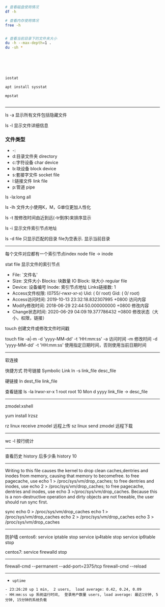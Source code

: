 

```sh
# 查看磁盘使用情况
df -h

# 查看内存使用情况
free -h


# 查看当前目录下的文件夹大小
du -h --max-depth=1 .
du -sh *






iostat

apt install sysstat

mpstat



```

---


ls -a 显示所有文件包括隐藏文件

ls -l 显示文件详细信息


### 文件类型
- -:
- d:目录文件夹 directory
- c:字符设备 char device
- b:块设备 block device
- s:套接字文件 socket file
- l:链接文件 link file
- p:管道 pipe


ls -la:long all

ls -lh 文件大小使用K，M，G单位更加人性化

ls -t 按修改时间由近到远(-tr倒序)来排序显示


ls -i 显示文件索引节点地址

ls -d file 只显示匹配的目录 file为空表示. 显示当前目录

---
每个文件对应都有一个索引节点index node
file -> inode

stat file 显示文件的索引节点

- File: `文件名'
- Size: 文件大小  Blocks: 块数量 IO Block: 块大小 regular file
- Device: 设备编号 Inode: 索引节点地址 Links链接数: 1
- Access文件权限: (0755/-rwxr-xr-x) Uid: ( 0/ root) Gid: ( 0/ root)
- Access访问时间: 2019-10-13 23:32:18.832307995 +0800 访问内容
- Modify修改时间: 2018-06-29 22:44:50.000000000 +0800 修改内容
- Change状态时间: 2020-06-29 04:09:19.377786432 +0800 修改状态（大小，权限，链接）




touch 创建文件或修改文件时间戳

touch file -a|-m -d 'yyyy-MM-dd' -t 'HH:mm:ss'
-a 访问时间
-m 修改时间
-d 'yyyy-MM-dd' -t 'HH:mm:ss' 使用指定⽇期时间，否则使用当前日期时间


---
软连接

快捷方式 符号链接 Symbolic Link
ln -s link_file desc_file

硬链接
ln dest_file link_file

查看链接
ls -la
lrwxr-xr-x 1 root root 10 Mon d yyyy link_file -> desc_file


---





zmodel:xshell

yum install lrzsz

rz linux receive zmodel 远程上传
sz linux send zmodel 远程下载





-------------------------------------------


wc -l 按行统计


-------------------------------------------

查看历史
history
后多少条
history 10


---



Writing to this file causes the kernel to drop clean caches,dentries and inodes from memory, causing that memory to becomefree.
to free pagecache, use echo 1 > /proc/sys/vm/drop_caches;
to free dentries and inodes, use echo 2 > /proc/sys/vm/drop_caches;
to free pagecache, dentries and inodes, use echo 3 >/proc/sys/vm/drop_caches.
Because this is a non-destructive operation and dirty objects are not freeable, the user should run sync first.

sync
echo 0 > /proc/sys/vm/drop_caches
echo 1 > /proc/sys/vm/drop_caches
echo 2 > /proc/sys/vm/drop_caches
echo 3 > /proc/sys/vm/drop_caches



---

防护墙
centos6:
service iptable stop
service ip4table stop
service ip6table stop

centos7:
service firewalld stop

---

firewall-cmd --permanent --add-port=2375/tcp
firewall-cmd --reload

---


- `uptime`
```
- 23:26:20 up 1 min,  2 users,  load average: 0.42, 0.24, 0.09
- HH:mm:ss up 系统运行时间,  登录用户数量 users, load average: 最近1分钟, 5分钟, 15分钟的系统负载